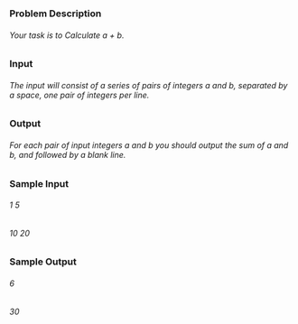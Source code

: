 ### Problem Description
###### Your task is to Calculate a + b.
 

### Input
###### The input will consist of a series of pairs of integers a and b, separated by a space, one pair of integers per line. 
 

### Output
###### For each pair of input integers a and b you should output the sum of a and b, and followed by a blank line. 
 

### Sample Input
###### 1 5
###### 10 20
 

### Sample Output
###### 6
######  
###### 30
